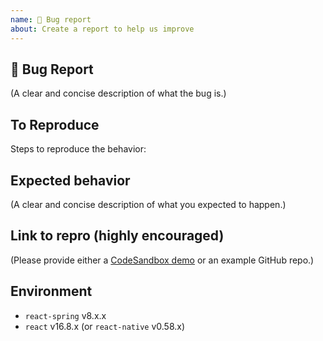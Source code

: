 ```yaml
---
name: 🐛 Bug report
about: Create a report to help us improve
---
```


## 🐛 Bug Report

(A clear and concise description of what the bug is.)

## To Reproduce

Steps to reproduce the behavior:

## Expected behavior

(A clear and concise description of what you expected to happen.)

## Link to repro (highly encouraged)

(Please provide either a [CodeSandbox demo](https://codesandbox.io) or an example GitHub repo.)

## Environment

- `react-spring` v8.x.x
- `react` v16.8.x (or `react-native` v0.58.x)
